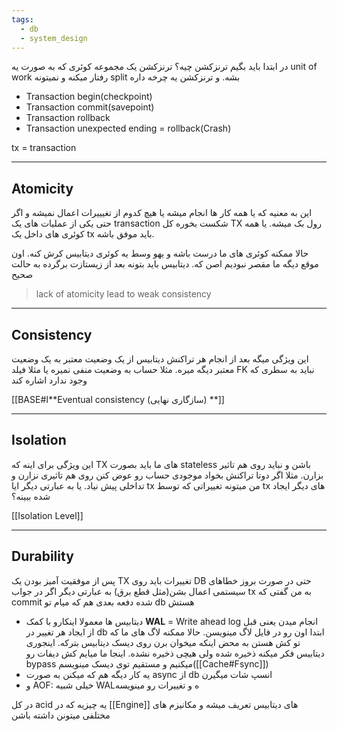 ```yaml
---
tags:
  - db
  - system_design
---
```


در ابتدا باید بگیم ترنزکشن چیه؟ ترنزکشن یک مجموعه کوئری که به صورت یه unit of work رفتار میکنه و نمیتونه split بشه. و ترنزکشن یه چرخه داره
- Transaction begin(checkpoint)
- Transaction commit(savepoint)
- Transaction rollback
- Transaction unexpected ending = rollback(Crash)

tx = transaction

---
## Atomicity

این به معنیه که یا همه کار ها انجام میشه یا هیچ کدوم از تغیییرات اعمال نمیشه و اگر حتی یکی از عملیات های یک transaction شکست بخوره کل TX رول بک میشه. یا همه کوئری های داخل یک tx باید موفق باشه.

حالا ممکنه کوئری های ما درست باشه و یهو وسط یه کوئری دیتابیس کرش کنه. اون موقع دیگه ما مقصر نبودیم اصن که. دیتابیس باید بتونه بعد از زیستازت برگرده به حالت صحیح

> lack of atomicity lead to weak consistency

---
## Consistency
این ویژگی میگه بعد از انجام هر تراکنش دیتابیس از یک وضعیت معتبر به یک وضعیت معتبر دیگه میره. مثلا حساب به وضعیت منفی نمیره یا مثلا فیلد FK نباید به سطری که وجود ندارد اشاره کند

[[BASE#ا**Eventual consistency (سازگاری نهایی) **]]

---
## Isolation
این ویژگی برای اینه که TX های ما باید بصورت stateless باشن و نباید روی هم تاثیر بزارن. مثلا اگر دوتا تراکنش بخواد موجودی حساب رو عوض کنن روی هم تاثیری نزارن و تداخلی پیش نیاد. یا به عبارتی دیگر ایا tx من میتونه تغییراتی که توسط tx های دیگر ایجاد شده ببینه؟

[[Isolation Level]]

---
## Durability
پس از موفقیت آمیز بودن یک TX تغییرات باید روی ‌DB حتی در صورت  بروز خطاهای سیستمی اعمال بشن(مثل قطع برق)
به عبارتی دیگر اگر در جواب tx به من گفتی که commit شده دفعه بعدی هم که میام تو db هستش
- دیتابیس ها معمولا اینکارو با کمک **WAL** = Write ahead log انجام میدن یعنی قبل از ایجاد هر تغییر در db ابتدا اون رو در فایل لاگ مینویسن. حالا ممکنه لاگ های ما که تو کش هستن به محض اینکه میخوان برن روی دیسک دیتابیس بترکه. اینجوری دیتابیس فکر میکنه ذخیره شده ولی هیچی ذخیره نشده. اینجا ما میایم کش دیفات رو bypass میکنیم و مستقیم توی دیسک مینویسم([[Cache#Fsync]])
- یه کار دیگه هم که میکنن به صورت async از db انسپ شات میگیرن
- و AOF: خیلی شبیه WALه و تغییرات رو مینویسه

در کل acid یه چیزیه که در [[Engine]] های دیتابیس تعریف میشه و مکانیزم های مختلفی میتونن داشته باشن